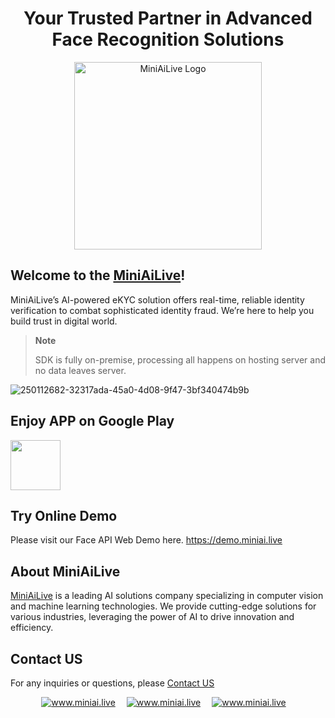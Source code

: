 <div align="center">
   <h1> Your Trusted Partner in Advanced Face Recognition Solutions </h1>
   <img src=https://miniai.live/wp-content/uploads/2024/02/logo_name-1-768x426-1.png alt="MiniAiLive Logo"
   width="300">
</div>

## Welcome to the [MiniAiLive](https://www.miniai.live/)!
MiniAiLive’s AI-powered eKYC solution offers real-time, reliable identity verification to combat sophisticated identity fraud. We’re here to help you build trust in digital world.

> **Note**
>
> SDK is fully on-premise, processing all happens on hosting server and no data leaves server.
> 

![250112682-32317ada-45a0-4d08-9f47-3bf340474b9b](https://github.com/MiniAiLive/.github/assets/153516004/a8ce20ab-baf1-46dd-af71-99ef5708cf1e)

## Enjoy APP on Google Play
<a href="https://play.google.com/store/apps/dev?id=5831076207730531667" target="_blank">
  <img alt="" src="https://user-images.githubusercontent.com/125717930/230804673-17c99e7d-6a21-4a64-8b9e-a465142da148.png" height=80/>
</a>

## Try Online Demo
Please visit our Face API Web Demo here. https://demo.miniai.live

## About MiniAiLive
[MiniAiLive](https://www.miniai.live/) is a leading AI solutions company specializing in computer vision and machine learning technologies. We provide cutting-edge solutions for various industries, leveraging the power of AI to drive innovation and efficiency.

## Contact US
For any inquiries or questions, please [Contact US](https://www.miniai.live/contact/)

<p align="center">
<a target="_blank" href="https://t.me/Contact_MiniAiLive"><img src="https://img.shields.io/badge/telegram-@MiniAiLive-blue.svg?logo=telegram" alt="www.miniai.live"></a>&emsp;
<a target="_blank" href="https://wa.me/+19162702374"><img src="https://img.shields.io/badge/whatsapp-MiniAiLive-blue.svg?logo=whatsapp" alt="www.miniai.live"></a>&emsp;
<a target="_blank" href="https://join.skype.com/invite/ltQEVDmVddTe"><img src="https://img.shields.io/badge/skype-MiniAiLive-blue.svg?logo=skype" alt="www.miniai.live"></a>&emsp;
</p>
